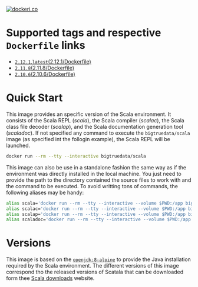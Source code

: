 [![dockeri.co](http://dockeri.co/image/bigtruedata/scala)](https://hub.docker.com/r/bigtruedata/scala/)

# Supported tags and respective `Dockerfile` links
- [`2.12.1`,`latest`(2.12.1/Dockerfile)](https://github.com/bigtruedata/docker-scala/blob/master/2.12.1/Dockerfile)
- [`2.11.8`(2.11.8/Dockerfile)](https://github.com/bigtruedata/docker-scala/blob/master/2.11.8/Dockerfile)
- [`2.10.6`(2.10.6/Dockerfile)](https://github.com/bigtruedata/docker-scala/blob/master/2.10.6/Dockerfile)

# Quick Start
This image provides an specific version of the Scala environment. It consists of the Scala REPL (_scala_), the Scala compiler (_scalac_), the Scala class file decoder (_scalap_), and the Scala documentation generation tool (_scaladoc_). If not specified any command to execute the `bigtruedata/scala` image (as specified int the follogin example), the Scala REPL will be launched.

```sh
docker run --rm --tty --interactive bigtruedata/scala
```

This image can also be use in a standalone fashion the same way as if the environment was directly installed in the local machine. You just need to provide the path to the directory contained the source files to work with and the command to be executed. To avoid writting tons of commands, the following aliases may be handy:

```sh
alias scala='docker run --rm --tty --interactive --volume $PWD:/app bigtruedata/scala'
alias scalac='docker run --rm --tty --interactive --volume $PWD:/app bigtruedata/scala scalac'
alias scalap='docker run --rm --tty --interactive --volume $PWD:/app bigtruedata/scala scalap'
alias scaladoc='docker run --rm --tty --interactive --volume $PWD:/app bigtruedata/scala scaladoc'
```

# Versions
This image is based on the [`openjdk:8-alpine`](https://hub.docker.com/_/openjdk/) to provide the Java installation required by the Scala environment. The different versions of this image correspond tho the released versions of Scatala that can be downloaded form thee [Scala downloads](http://scala-lang.org/download/all.html) website.

